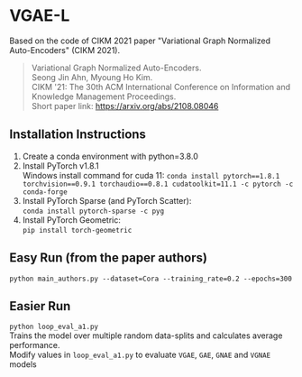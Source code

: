 # VGAE-L



Based on the code of CIKM 2021 paper "Variational Graph Normalized Auto-Encoders" (CIKM 2021).
> Variational Graph Normalized Auto-Encoders.  
> Seong Jin Ahn, Myoung Ho Kim.  
> CIKM '21: The 30th ACM International Conference on Information and Knowledge Management Proceedings.  
> Short paper link: https://arxiv.org/abs/2108.08046

## Installation Instructions

1. Create a conda environment with python=3.8.0
2. Install PyTorch v1.8.1 \
Windows install command for cuda 11: `conda install pytorch==1.8.1 torchvision==0.9.1 torchaudio==0.8.1 cudatoolkit=11.1 -c pytorch -c conda-forge`
3. Install PyTorch Sparse (and PyTorch Scatter): \
`conda install pytorch-sparse -c pyg`
4. Install PyTorch Geometric: \
`pip install torch-geometric`

## Easy Run (from the paper authors)
`python main_authors.py --dataset=Cora --training_rate=0.2 --epochs=300`

## Easier Run
`python loop_eval_a1.py`\
Trains the model over multiple random data-splits and calculates average performance. \
Modify values in `loop_eval_a1.py` to evaluate `VGAE`, `GAE`, `GNAE` and `VGNAE` models
